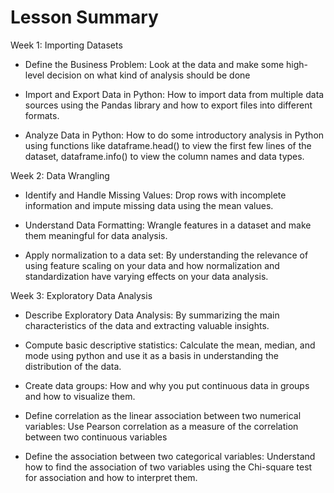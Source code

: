 <h1>Lesson Summary</h1>

Week 1: Importing Datasets
- Define the Business Problem: Look at the data and make some high-level decision on what kind of analysis should be done

- Import and Export Data in Python: How to import data from multiple data sources using the Pandas library and how to export files into different formats.

- Analyze Data in Python: How to do some introductory analysis in Python using functions like dataframe.head() to view the first few lines of the dataset, dataframe.info() to view the column names and data types.

Week 2: Data Wrangling
- Identify and Handle Missing Values: Drop rows with incomplete information and impute missing data using the mean values.

- Understand Data Formatting: Wrangle features in a dataset and make them meaningful for data analysis.

- Apply normalization to a data set: By understanding the relevance of using feature scaling on your data and how normalization and standardization have varying effects on your data analysis.

Week 3: Exploratory Data Analysis


- Describe Exploratory Data Analysis: By summarizing the main characteristics of the data and extracting valuable insights.

- Compute basic descriptive statistics: Calculate the mean, median, and mode using python and use it as a basis in understanding the distribution of the data.

- Create data groups: How and why you put continuous data in groups and how to visualize them.

- Define correlation as the linear association between two numerical variables: Use Pearson correlation as a measure of the correlation between two continuous variables

- Define the association between two categorical variables: Understand how to find the association of two variables using the Chi-square test for association and how to interpret them.
